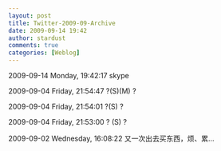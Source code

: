 ```yaml
---
layout: post
title: Twitter-2009-09-Archive
date: 2009-09-14 19:42
author: stardust
comments: true
categories: [Weblog]
---
```

2009-09-14 Monday, 19:42:17 skype

2009-09-04 Friday, 21:54:47 ?(S)(M) ?

2009-09-04 Friday, 21:54:01 ?(S) ?

2009-09-04 Friday, 21:53:00 ? (S) ?

2009-09-02 Wednesday, 16:08:22 又一次出去买东西，烦、累…
